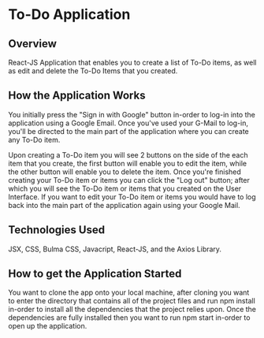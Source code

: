 # To-Do Application

## Overview

React-JS Application that enables you to create a list of To-Do items, as well as edit and delete the To-Do Items that you created.

## How the Application Works

You initially press the "Sign in with Google" button in-order to log-in into the application using a Google Email.
Once you've used your G-Mail to log-in, you'll be directed to the main part of the application where you can create
any To-Do item. 

Upon creating a To-Do item you will see 2 buttons on the side of the each item that you create, the 
first button will enable you to edit the item, while the other button will enable you to delete the item. Once you're
finished creating your To-Do item or items you can click the "Log out" button; after which you will see the To-Do item or items
that you created on the User Interface. If you want to edit your To-Do item or items you would have to log back into the main part
of the application again using your Google Mail.

## Technologies Used

JSX, CSS, Bulma CSS, Javacript, React-JS, and the Axios Library.

## How to get the Application Started

You want to clone the app onto your local machine, after cloning you want to enter the directory that contains all of the 
project files and run npm install in-order to install all the dependencies that the project relies upon. Once the dependencies
are fully installed then you want to run npm start in-order to open up the application.

